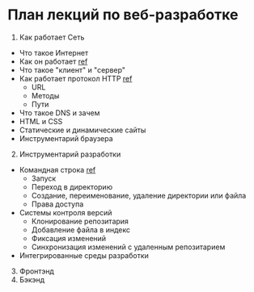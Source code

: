 # План лекций по веб-разработке

1. Как работает Сеть
  * Что такое Интернет
  * Как он работает [ref](https://www.youtube.com/watch?v=oj7A2YDgIWE)
  * Что такое "клиент" и "сервер"
  * Как работает протокол HTTP [ref](http://www.garshol.priv.no/download/text/http-tut.html)
    * URL
    * Методы
    * Пути
  * Что такое DNS и зачем
  * HTML и CSS
  * Статические и динамические сайты
  * Инструментарий браузера
2. Инструментарий разработки
  * Командная строка [ref](http://conqueringthecommandline.com/book/basics)
    * Запуск
    * Переход в директорию
    * Создание, переименование, удаление директории или файла
    * Права доступа
  * Системы контроля версий
    * Клонирование репозитария
    * Добавление файла в индекс
    * Фиксация изменений
    * Синхронизация изменений с удаленным репозитарием
  * Интегрированные среды разработки
3. Фронтэнд
4. Бэкэнд
